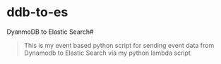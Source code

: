 # ddb-to-es
DyanmoDB to Elastic Search#
> This is my event based python script for sending event data from Dynamodb to Elastic Search via my python lambda script